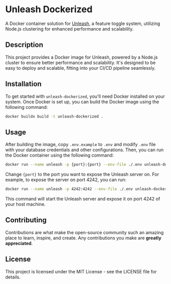 # Unleash Dockerized

A Docker container solution for [Unleash](https://getunleash.io/), a feature toggle system, utilizing Node.js clustering for enhanced performance and scalability.

## Description

This project provides a Docker image for Unleash, powered by a Node.js cluster to ensure better performance and scalability. It's designed to be easy to deploy and scalable, fitting into your CI/CD pipeline seamlessly.

## Installation

To get started with `unleash-dockerized`, you'll need Docker installed on your system. Once Docker is set up, you can build the Docker image using the following command:

```bash
docker buildx build -t unleash-dockerized .
```

## Usage

After building the image, copy `.env.example` to `.env` and modify `.env` file with your database credentials and other configurations. Then, you can run the Docker container using the following command:

```bash
docker run --name unleash -p {port}:{port} --env-file ./.env unleash-dockerized
```

Change `{port}` to the port you want to expose the Unleash server on. For example, to expose the server on port 4242, you can run:

```bash
docker run --name unleash -p 4242:4242 --env-file ./.env unleash-dockerized
```

This command will start the Unleash server and expose it on port 4242 of your host machine.

## Contributing

Contributions are what make the open-source community such an amazing place to learn, inspire, and create. Any contributions you make are **greatly appreciated**.

## License

This project is licensed under the MIT License - see the LICENSE file for details.
